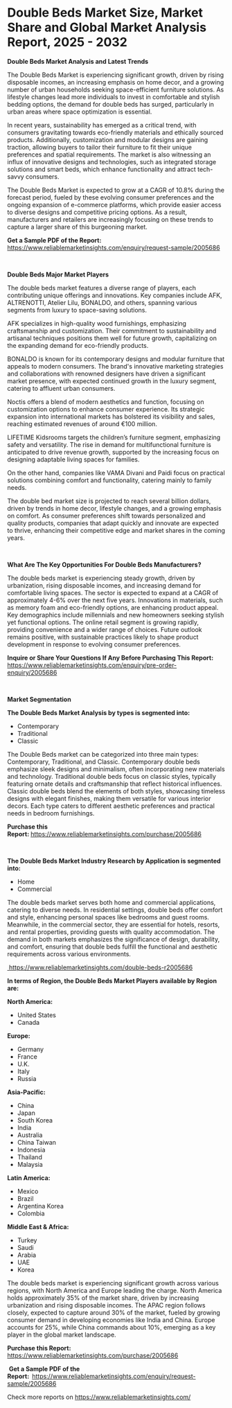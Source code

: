 <p><h1>Double Beds Market Size, Market Share and Global Market Analysis Report, 2025 - 2032</h1></p><p><strong>Double Beds Market Analysis and Latest Trends</strong></p>
<p><p>The Double Beds Market is experiencing significant growth, driven by rising disposable incomes, an increasing emphasis on home decor, and a growing number of urban households seeking space-efficient furniture solutions. As lifestyle changes lead more individuals to invest in comfortable and stylish bedding options, the demand for double beds has surged, particularly in urban areas where space optimization is essential. </p><p>In recent years, sustainability has emerged as a critical trend, with consumers gravitating towards eco-friendly materials and ethically sourced products. Additionally, customization and modular designs are gaining traction, allowing buyers to tailor their furniture to fit their unique preferences and spatial requirements. The market is also witnessing an influx of innovative designs and technologies, such as integrated storage solutions and smart beds, which enhance functionality and attract tech-savvy consumers.</p><p>The Double Beds Market is expected to grow at a CAGR of 10.8% during the forecast period, fueled by these evolving consumer preferences and the ongoing expansion of e-commerce platforms, which provide easier access to diverse designs and competitive pricing options. As a result, manufacturers and retailers are increasingly focusing on these trends to capture a larger share of this burgeoning market.</p></p>
<p><strong>Get a Sample PDF of the Report:&nbsp;</strong> <a href="https://www.reliablemarketinsights.com/enquiry/request-sample/2005686?utm_campaign=3212&utm_medium=2&utm_source=Github&utm_content=ia&utm_term=05042025&utm_id=double-beds">https://www.reliablemarketinsights.com/enquiry/request-sample/2005686</a></p>
<p>&nbsp;</p>
<p><strong>Double Beds Major Market Players</strong></p>
<p><p>The double beds market features a diverse range of players, each contributing unique offerings and innovations. Key companies include AFK, ALTRENOTTI, Atelier Lilu, BONALDO, and others, spanning various segments from luxury to space-saving solutions.</p><p>AFK specializes in high-quality wood furnishings, emphasizing craftsmanship and customization. Their commitment to sustainability and artisanal techniques positions them well for future growth, capitalizing on the expanding demand for eco-friendly products.</p><p>BONALDO is known for its contemporary designs and modular furniture that appeals to modern consumers. The brand's innovative marketing strategies and collaborations with renowned designers have driven a significant market presence, with expected continued growth in the luxury segment, catering to affluent urban consumers.</p><p>Noctis offers a blend of modern aesthetics and function, focusing on customization options to enhance consumer experience. Its strategic expansion into international markets has bolstered its visibility and sales, reaching estimated revenues of around €100 million.</p><p>LIFETIME Kidsrooms targets the children’s furniture segment, emphasizing safety and versatility. The rise in demand for multifunctional furniture is anticipated to drive revenue growth, supported by the increasing focus on designing adaptable living spaces for families.</p><p>On the other hand, companies like VAMA Divani and Paidi focus on practical solutions combining comfort and functionality, catering mainly to family needs.</p><p>The double bed market size is projected to reach several billion dollars, driven by trends in home decor, lifestyle changes, and a growing emphasis on comfort. As consumer preferences shift towards personalized and quality products, companies that adapt quickly and innovate are expected to thrive, enhancing their competitive edge and market shares in the coming years.</p></p>
<p>&nbsp;</p>
<p><strong>What Are The Key Opportunities For Double Beds Manufacturers?</strong></p>
<p><p>The double beds market is experiencing steady growth, driven by urbanization, rising disposable incomes, and increasing demand for comfortable living spaces. The sector is expected to expand at a CAGR of approximately 4-6% over the next five years. Innovations in materials, such as memory foam and eco-friendly options, are enhancing product appeal. Key demographics include millennials and new homeowners seeking stylish yet functional options. The online retail segment is growing rapidly, providing convenience and a wider range of choices. Future outlook remains positive, with sustainable practices likely to shape product development in response to evolving consumer preferences.</p></p>
<p><strong>Inquire or Share Your Questions If Any Before Purchasing This Report:</strong> <a href="https://www.reliablemarketinsights.com/enquiry/pre-order-enquiry/2005686?utm_campaign=3212&utm_medium=2&utm_source=Github&utm_content=ia&utm_term=05042025&utm_id=double-beds">https://www.reliablemarketinsights.com/enquiry/pre-order-enquiry/2005686</a></p>
<p>&nbsp;</p>
<p><strong>Market Segmentation</strong></p>
<p><strong>The Double Beds Market Analysis by types is segmented into:</strong></p>
<p><ul><li>Contemporary</li><li>Traditional</li><li>Classic</li></ul></p>
<p><p>The Double Beds market can be categorized into three main types: Contemporary, Traditional, and Classic. Contemporary double beds emphasize sleek designs and minimalism, often incorporating new materials and technology. Traditional double beds focus on classic styles, typically featuring ornate details and craftsmanship that reflect historical influences. Classic double beds blend the elements of both styles, showcasing timeless designs with elegant finishes, making them versatile for various interior decors. Each type caters to different aesthetic preferences and practical needs in bedroom furnishings.</p></p>
<p><strong>Purchase this Report:&nbsp;</strong><a href="https://www.reliablemarketinsights.com/purchase/2005686?utm_campaign=3212&utm_medium=2&utm_source=Github&utm_content=ia&utm_term=05042025&utm_id=double-beds">https://www.reliablemarketinsights.com/purchase/2005686</a></p>
<p>&nbsp;</p>
<p><strong>The Double Beds Market Industry Research by Application is segmented into:</strong></p>
<p><ul><li>Home</li><li>Commercial</li></ul></p>
<p><p>The double beds market serves both home and commercial applications, catering to diverse needs. In residential settings, double beds offer comfort and style, enhancing personal spaces like bedrooms and guest rooms. Meanwhile, in the commercial sector, they are essential for hotels, resorts, and rental properties, providing guests with quality accommodation. The demand in both markets emphasizes the significance of design, durability, and comfort, ensuring that double beds fulfill the functional and aesthetic requirements across various environments.</p></p>
<p><a href="https://www.reliablemarketinsights.com/double-beds-r2005686?utm_campaign=3212&utm_medium=2&utm_source=Github&utm_content=ia&utm_term=05042025&utm_id=double-beds">&nbsp;https://www.reliablemarketinsights.com/double-beds-r2005686</a></p>
<p><strong>In terms of Region, the Double Beds Market Players available by Region are:</strong></p>
<p>
    <p> <strong> North America: </strong>
        <ul>
            <li>United States</li>
            <li>Canada</li>
        </ul>
        </p> 
    <p> <strong> Europe: </strong>
        <ul>
            <li>Germany</li>
            <li>France</li>
            <li>U.K.</li>
            <li>Italy</li>
            <li>Russia</li>
        </ul>
        </p> 
    <p> <strong> Asia-Pacific: </strong>
        <ul>
            <li>China</li>
            <li>Japan</li>
            <li>South Korea</li>
            <li>India</li>
            <li>Australia</li>
            <li>China Taiwan</li>
            <li>Indonesia</li>
            <li>Thailand</li>
            <li>Malaysia</li>
        </ul>
        </p> 
    <p> <strong> Latin America: </strong>
        <ul>
            <li>Mexico</li>
            <li>Brazil</li>
            <li>Argentina Korea</li>
            <li>Colombia</li>
        </ul>
        </p> 
    <p> <strong> Middle East & Africa: </strong>
        <ul>
            <li>Turkey</li>
            <li>Saudi</li>
            <li>Arabia</li>
            <li>UAE</li>
            <li>Korea</li>
        </ul>
    </p>
    </p>
<p><p>The double beds market is experiencing significant growth across various regions, with North America and Europe leading the charge. North America holds approximately 35% of the market share, driven by increasing urbanization and rising disposable incomes. The APAC region follows closely, expected to capture around 30% of the market, fueled by growing consumer demand in developing economies like India and China. Europe accounts for 25%, while China commands about 10%, emerging as a key player in the global market landscape.</p></p>
<p><strong>Purchase this Report: </strong><a href="https://www.reliablemarketinsights.com/purchase/2005686?utm_campaign=3212&utm_medium=2&utm_source=Github&utm_content=ia&utm_term=05042025&utm_id=double-beds">https://www.reliablemarketinsights.com/purchase/2005686</a></p>
<p>&nbsp;<strong>Get a Sample PDF of the Report:&nbsp;&nbsp;</strong><a href="https://www.reliablemarketinsights.com/enquiry/request-sample/2005686?utm_campaign=3212&utm_medium=2&utm_source=Github&utm_content=ia&utm_term=05042025&utm_id=double-beds">https://www.reliablemarketinsights.com/enquiry/request-sample/2005686</a></p>
<p><strong></strong></p>
<p>Check more reports on <a href="https://www.reliablemarketinsights.com/?utm_campaign=3212&utm_medium=2&utm_source=Github&utm_content=ia&utm_term=05042025&utm_id=double-beds">https://www.reliablemarketinsights.com/</a></p>